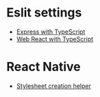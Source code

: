 # Eslit settings
- [Express with TypeScript](./eslint-settings/express--typescript/README.md)
- [Web React with TypeScript](./eslint-settings/react-web--typescript/README.md)

# React Native
- [Stylesheet creation helper](./styles/react-native-styles-creator/README.md)